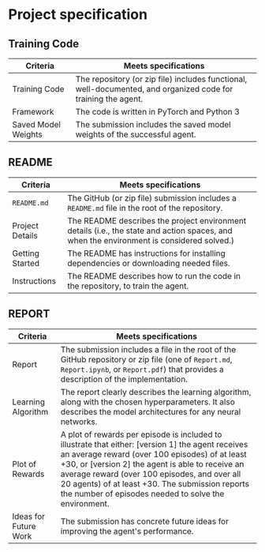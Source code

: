 # Project specification

## Training Code

| Criteria  | Meets specifications  |
|---|---|
| Training Code  | The repository (or zip file) includes functional, well-documented, and organized code for training the agent.  |
| Framework  | The code is written in PyTorch and Python 3  |
| Saved Model Weights  | The submission includes the saved model weights of the successful agent.  |

## README

| Criteria  | Meets specifications  |
|---|---|
| ```README.md``` | The GitHub (or zip file) submission includes a ```README.md``` file in the root of the repository. |
| Project Details  | The README describes the project environment details (i.e., the state and action spaces, and when the environment is considered solved.)  |
| Getting Started  | The README has instructions for installing dependencies or downloading needed files.  |
| Instructions  | The README describes how to run the code in the repository, to train the agent.  |

## REPORT


| Criteria  | Meets specifications  |
|---|---|
| Report | The submission includes a file in the root of the GitHub repository or zip file (one of ```Report.md```, ```Report.ipynb```, or ```Report.pdf```) that provides a description of the implementation.  |
| Learning Algorithm  | The report clearly describes the learning algorithm, along with the chosen hyperparameters. It also describes the model architectures for any neural networks. |
| Plot of Rewards   | A plot of rewards per episode is included to illustrate that either:  [version 1] the agent receives an average reward (over 100 episodes) of at least +30, or [version 2] the agent is able to receive an average reward (over 100 episodes, and over all 20 agents) of at least +30. The submission reports the number of episodes needed to solve the environment.|
| Ideas for Future Work  | The submission has concrete future ideas for improving the agent's performance. |
